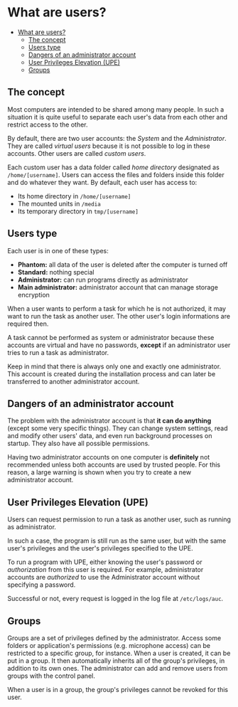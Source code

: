 # What are users?

- [What are users?](#what-are-users)
  - [The concept](#the-concept)
  - [Users type](#users-type)
  - [Dangers of an administrator account](#dangers-of-an-administrator-account)
  - [User Privileges Elevation (UPE)](#user-privileges-elevation-upe)
  - [Groups](#groups)

## The concept

Most computers are intended to be shared among many people.
In such a situation it is quite useful to separate each user's
data from each other and restrict access to the other.

By default, there are two user accounts: the *System* and the *Administrator*.
They are called *virtual users* because it is not possible to log in these accounts.
Other users are called *custom users*.

Each custom user has a data folder called *home directory* designated as `/home/[username]`.
Users can access the files and folders inside this folder and do whatever they want.
By default, each user has access to:

- Its home directory in `/home/[username]`
- The mounted units in `/media`
- Its temporary directory in `tmp/[username]`

## Users type

Each user is in one of these types:

- **Phantom:** all data of the user is deleted after the computer is turned off
- **Standard:** nothing special
- **Administrator:** can run programs directly as administrator
- **Main administrator:** administrator account that can manage storage encryption

When a user wants to perform a task for which he is not authorized,
it may want to run the task as another user. The other user's login
informations are required then.

A task cannot be performed as system or administrator because these
accounts are virtual and have no passwords, **except** if an administrator
user tries to run a task as administrator.

Keep in mind that there is always only one and exactly one administrator.
This account is created during the installation process and can later be transferred
to another administrator account.

## Dangers of an administrator account

The problem with the administrator account is that **it can do anything** (except
some very specific things). They can change system settings, read and modify other users'
data, and even run background processes on startup.
They also have all possible permissions.

Having two administrator accounts on one computer is **definitely** not
recommended unless both accounts are used by trusted people. For this reason,
a large warning is shown when you try to create a new administrator account.

## User Privileges Elevation (UPE)

Users can request permission to run a task as another user, such as running as administrator.

In such a case, the program is still run as the same user, but with the same user's
privileges and the user's privileges specified to the UPE.

To run a program with UPE, either knowing the user's password or *authorization*
from this user is required. For example, administrator accounts are *authorized*
to use the Administrator account without specifying a password.

Successful or not, every request is logged in the log file at `/etc/logs/auc`.

## Groups

Groups are a set of privileges defined by the administrator. Access some folders or application's permissions (e.g. microphone access) can be restricted to a specific group, for instance. When a user is created, it can be put in a group. It then automatically inherits all of the group's privileges, in addition to its own ones. The administrator can add and remove users from groups with the control panel.

When a user is in a group, the group's privileges cannot be revoked for this user.